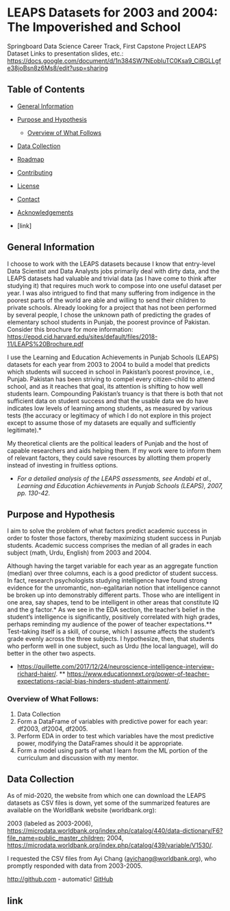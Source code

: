 # LEAPS Datasets for 2003 and 2004: The Impoverished and School
Springboard Data Science Career Track, First Capstone Project
LEAPS Dataset
Links to presentation slides, etc.:
https://docs.google.com/document/d/1n384SW7NEobIuTC0Ksa9_CiBGLLgfe38joBsn8z6Ms8/edit?usp=sharing



<!-- TABLE OF CONTENTS -->
## Table of Contents

* [General Information](#general-information)
* [Purpose and Hypothesis](#purpose-and-hypothesis)
  * [Overview of What Follows](#overview-of-what-follows:)
* [Data Collection](#data-collection)

* [Roadmap](#roadmap)
* [Contributing](#contributing)
* [License](#license)
* [Contact](#contact)
* [Acknowledgements](#acknowledgements)
* [link]



<!-- ABOUT THE PROJECT -->
## General Information
I choose to work with the LEAPS datasets because I know that entry-level Data Scientist and Data Analysts jobs primarily deal with dirty data, and the LEAPS datasets had valuable and trivial data (as I have come to think after studying it) that requires much work to compose into one useful dataset per year. I was also intrigued to find that many suffering from indigence in the poorest parts of the world are able and willing to send their children to private schools. Already looking for a project that has not been performed by several people, I chose the unknown path of predicting the grades of elementary school students in Punjab, the poorest province of Pakistan. Consider this brochure for more information: https://epod.cid.harvard.edu/sites/default/files/2018-11/LEAPS%20Brochure.pdf

I use the Learning and Education Achievements in Punjab Schools (LEAPS) datasets for each year from 2003 to 2004 to build a model that predicts which students will succeed in school in Pakistan’s poorest province, i.e., Punjab. Pakistan has been striving to compel every citizen-child to attend school, and as it reaches that goal, its attention is shifting to how well students learn. Compounding Pakistan’s truancy is that there is both that not sufficient data on student success and that the usable data we do have indicates low levels of learning among students, as measured by various tests (the accuracy or legitimacy of which I do not explore in this project except to assume those of my datasets are equally and sufficiently legitimate).*

My theoretical clients are the political leaders of Punjab and the host of capable researchers and aids helping them. If my work were to inform them of relevant factors, they could save resources by allotting them properly instead of investing in fruitless options.

* _For a detailed analysis of the LEAPS assessments, see Andabi et al., Learning and Education Achievements in Punjab Schools (LEAPS), 2007, pp. 130-42._

## Purpose and Hypothesis
I aim to solve the problem of what factors predict academic success in order to foster those factors, thereby maximizing student success in Punjab students. Academic success comprises the median of all grades in each subject (math, Urdu, English) from 2003 and 2004.

Although having the target variable for each year as an aggregate function (median) over three columns, each is a good predictor of student success. In fact, research psychologists studying intelligence have found strong evidence for the unromantic, non-egalitarian notion that intelligence cannot be broken up into demonstrably different parts. Those who are intelligent in one area, say shapes, tend to be intelligent in other areas that constitute IQ and the g factor.* As we see in the EDA section, the teacher’s belief in the student’s intelligence is significantly, positively correlated with high grades, perhaps reminding my audience of the power of teacher expectations.** Test-taking itself is a skill, of course, which I assume affects the student’s grade evenly across the three subjects. I hypothesize, then, that students who perform well in one subject, such as Urdu (the local language), will do better in the other two aspects.

* https://quillette.com/2017/12/24/neuroscience-intelligence-interview-richard-haier/.
** https://www.educationnext.org/power-of-teacher-expectations-racial-bias-hinders-student-attainment/.

### Overview of What Follows:
1. Data Collection
2. Form a DataFrame of variables with predictive power for each year: df2003, df2004, df2005.
3. Perform EDA in order to test which variables have the most predictive power, modifying the DataFrames should it be appropriate. 
4. Form a model using parts of what I learn from the ML portion of the curriculum and discussion with my mentor.

## Data Collection
As of mid-2020, the website from which one can download the LEAPS datasets as CSV files is down, yet some of the summarized features are available on the WorldBank website (worldbank.org): 

2003 (labeled as 2003-2006), https://microdata.worldbank.org/index.php/catalog/440/data-dictionary/F6?file_name=public_master_children; 2004, https://microdata.worldbank.org/index.php/catalog/439/variable/V1530/. 

I requested the CSV files from Ayi Chang (ayichang@worldbank.org), who promptly responded with data from 2003-2005.



http://github.com - automatic!
[GitHub](http://github.com)

## link

